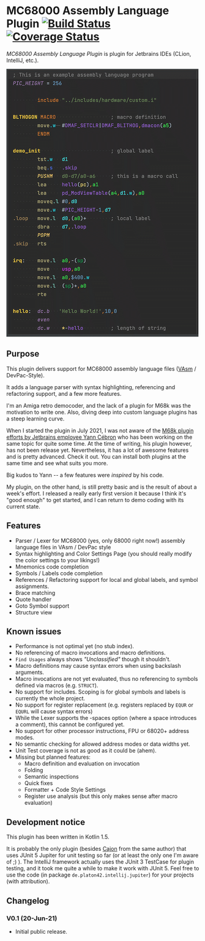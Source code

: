 # MC68000 Assembly Language Plugin [![Build Status](https://travis-ci.com/chrisly42/mc68000-asm-plugin.svg?branch=main)](https://travis-ci.com/chrisly42/mc68000-asm-plugin) [![Coverage Status](https://coveralls.io/repos/github/chrisly42/mc68000-asm-plugin/badge.svg?branch=main)](https://coveralls.io/github/chrisly42/mc68000-asm-plugin?branch=main)

_MC68000 Assembly Language Plugin_ is plugin for Jetbrains IDEs (CLion, IntelliJ, etc.).

![Example Syntax Highlighting](docs/syntaxhighlighting.png "Example Syntax Highlighting")

## Purpose

This plugin delivers support for MC68000 assembly language files ([VAsm](http://sun.hasenbraten.de/vasm/) / DevPac-Style).

It adds a language parser with syntax highlighting, referencing and refactoring support, and a few more features.

I'm an Amiga retro democoder, and the lack of a plugin for M68k was the motivation to write one. Also, diving deep into custom language plugins has a steep
learning curve.

When I started the plugin in July 2021, I was not aware of the [M68k plugin efforts by Jetbrains employee Yann Cébron](https://github.com/YannCebron/m68kplugin)
who has been working on the same topic for quite some time. At the time of writing, his plugin however, has not been release yet. Nevertheless, it has a lot of
awesome features and is pretty advanced. Check it out. You can install both plugins at the same time and see what suits you more.

Big kudos to Yann -- a few features were _inspired_ by his code.

My plugin, on the other hand, is still pretty basic and is the result of about a week's effort. I released a really early first version it because I think
it's "good enough" to get started, and I can return to demo coding with its current state.

## Features

- Parser / Lexer for MC68000 (yes, only 68000 right now!) assembly language files in VAsm / DevPac style
- Syntax highlighting and Color Settings Page (you should really modify the color settings to your likings!)
- Mnemonics code completion
- Symbols / Labels code completion
- References / Refactoring support for local and global labels, and symbol assignments.
- Brace matching
- Quote handler
- Goto Symbol support
- Structure view

## Known issues

- Performance is not optimal yet (no stub index).
- No referencing of macro invocations and macro definitions.
- `Find Usages` always shows _"Unclassified"_ though it shouldn't.
- Macro definitions may cause syntax errors when using backslash arguments.
- Macro invocations are not yet evaluated, thus no referencing to symbols defined via macros (e.g. `STRUCT`).
- No support for includes. Scoping is for global symbols and labels is currently the whole project.
- No support for register replacement (e.g. registers replaced by `EQUR` or `EQURL` will cause syntax errors)
- While the Lexer supports the -spaces option (where a space introduces a comment), this cannot be configured yet.
- No support for other processor instructions, FPU or 68020+ address modes.
- No semantic checking for allowed address modes or data widths yet.
- Unit Test coverage is not as good as it could be (ahem).
- Missing but planned features:
    - Macro definition and evaluation on invocation
    - Folding
    - Semantic inspections
    - Quick fixes
    - Formatter + Code Style Settings
    - Register use analysis (but this only makes sense after macro evaluation)

## Development notice

This plugin has been written in Kotlin 1.5.

It is probably the only plugin (besides [Cajon](https://github.com/chrisly42/cajon-plugin) from the same author) that uses JUnit 5 Jupiter for unit testing so
far (or at least the only one I'm aware of ;) ). The IntelliJ framework actually uses the JUnit 3 TestCase for plugin testing, and it took me quite a while to
make it work with JUnit 5. Feel free to use the code (in package ```de.platon42.intellij.jupiter```) for your projects (with attribution).

## Changelog

### V0.1 (20-Jun-21)

- Initial public release.